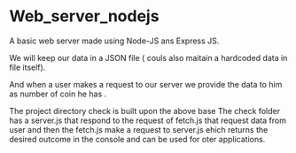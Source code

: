 # Web_server_nodejs

A basic web server made using Node-JS ans Express JS.

We will keep our data in  a JSON file ( couls also maitain a hardcoded data in file itself).

And when a user makes a request to our server we provide the data to him as number of coin he has .

The project directory check is built upon the above base
The check folder has a server.js that respond to the request of fetch.js that request data from user and then the fetch.js make a request to server.js ehich returns the desired outcome in the console and can be used for oter applications.

